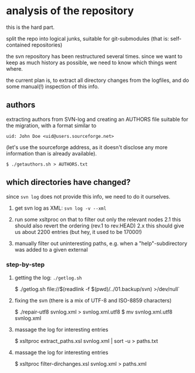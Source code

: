 analysis of the repository
===

this is the hard part.

split the repo into logical junks, suitable for git-submodules
(that is: self-contained repositories)

the svn repository has been restructured several times.
since we want to keep as much history as possible, we need
to know which things went where.

the current plan is, to extract all directory changes from the logfiles,
and do some manual(!) inspection of this info.

## authors
extracting authors from SVN-log and creating an AUTHORS file suitable
for the migration, with a format similar to

	uid: John Doe <uid@users.sourceforge.net>

(let's use the sourceforge address, as it doesn't disclose any more information
than is already available).

	$ ./getauthors.sh > AUTHORS.txt


## which directories have changed?
since `svn log` does not provide this info, we need to do it ourselves.
1. get svn log as XML: `svn log -v --xml`
2. run some xsltproc on that to filter out only the relevant nodes
2.1 this should also revert the <logentry> ordering (rev.1 to rev.HEAD)
2.x this should give us about 2200 entries (but hey, it used to be 17000!)

3. manually filter out uninteresting paths, e.g. when a "help"-subdirectory
   was added to a given external


### step-by-step

1. getting the log: `./getlog.sh`

	$ ./getlog.sh file://$(readlink -f $(pwd)/../01.backup/svn) >/dev/null`

2. fixing the svn (there is a mix of UTF-8 and ISO-8859 characters)

	$ ./repair-utf8 svnlog.xml > svnlog.xml.utf8
	$ mv svnlog.xml.utf8 svnlog.xml

3. massage the log for interesting entries

	$ xsltproc extract_paths.xsl svnlog.xml | sort -u > paths.txt


3. massage the log for interesting entries

	$ xsltproc filter-dirchanges.xsl svnlog.xml > paths.xml
